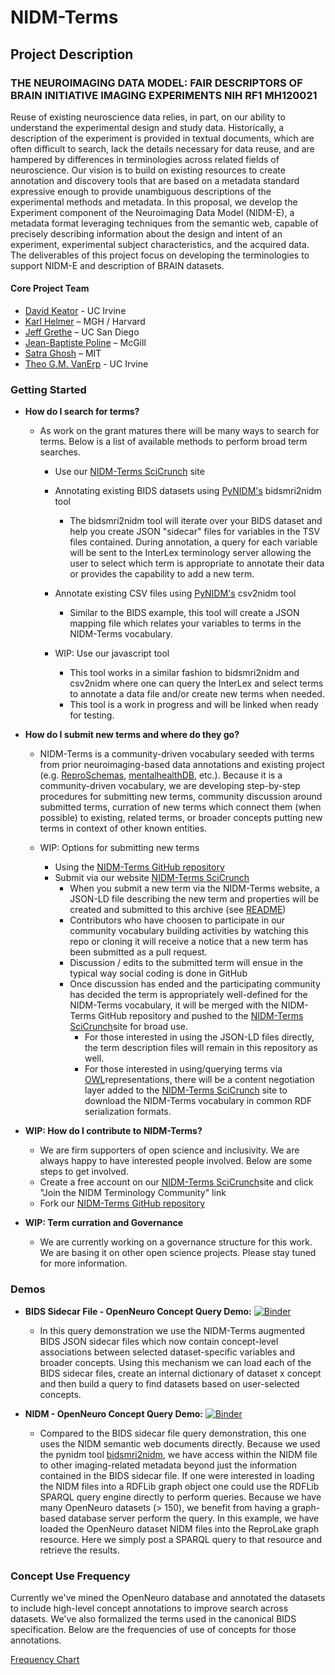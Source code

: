 # NIDM-Terms

## Project Description
### THE NEUROIMAGING DATA MODEL: FAIR DESCRIPTORS OF BRAIN INITIATIVE IMAGING EXPERIMENTS NIH RF1 MH120021

Reuse of existing neuroscience data relies, in part, on our ability to understand the experimental design and study data. Historically, a description of the experiment is provided in textual documents, which are often difficult to search, lack the details necessary for data reuse, and are hampered by differences in terminologies across related fields of neuroscience. Our vision is to build on existing resources to create annotation and discovery tools that are based on a metadata standard expressive enough to provide unambiguous descriptions of the experimental methods and metadata. In this proposal, we develop the Experiment component of the Neuroimaging Data Model (NIDM-E), a metadata format leveraging techniques from the semantic web, capable of precisely describing information about the design and intent of an experiment, experimental subject characteristics, and the acquired data. The deliverables of this project focus on developing the terminologies to support NIDM-E and description of BRAIN datasets.

#### Core Project Team

* [David Keator](www.davidkeator.com) - UC Irvine
* [Karl Helmer](https://www.nmr.mgh.harvard.edu/user/6787) – MGH / Harvard
* [Jeff Grethe](https://profiles.ucsd.edu/jeffrey.grethe) – UC San Diego
* [Jean-Baptiste Poline](https://www.mcgill.ca/neuro/jean-baptiste-poline-0) – McGill
* [Satra Ghosh](https://satra.cogitatum.org/group/) – MIT
* [Theo G.M. VanErp](https://www.faculty.uci.edu/profile.cfm?faculty_id=5812) - UC Irvine

### Getting Started

* **How do I search for terms?**

	* As work on the grant matures there will be many ways to search for terms.  Below is a list of available methods to perform broad term searches.  
		* Use our [NIDM-Terms SciCrunch](https://scicrunch.org/nidm-terms) site 
		* Annotating existing BIDS datasets using [PyNIDM's](https://github.com/INCF-NIDASH/PyNIDM) bidsmri2nidm tool		
			* The bidsmri2nidm tool will iterate over your BIDS dataset and help you create JSON "sidecar" files for variables in the TSV files contained.  During annotation, a query for each variable will be sent to the InterLex terminology server allowing the user to select which term is appropriate to annotate their data or provides the capability to add a new term.
		* Annotate existing CSV files using [PyNIDM's](https://github.com/INCF-NIDASH/PyNIDM) csv2nidm tool
			* Similar to the BIDS example, this tool will create a JSON mapping file which relates your variables to terms in the NIDM-Terms vocabulary.  
		* WIP: Use our javascript tool
		
			* This tool works in a similar fashion to bidsmri2nidm and csv2nidm where one can query the InterLex and select terms to annotate a data file and/or create new terms when needed.
			* This tool is a work in progress and will be linked when ready for testing.
		
* **How do I submit new terms and where do they go?**

	* NIDM-Terms is a community-driven vocabulary seeded with terms from prior neuroimaging-based data annotations and existing project (e.g. [ReproSchemas](https://github.com/ReproNim/reproschema), [mentalhealthDB](https://github.com/ChildMindInstitute/mhdb), etc.).  Because it is a community-driven vocabulary, we are developing step-by-step procedures for submitting new terms, community discussion around submitted terms, curration of new terms which connect them (when possible) to existing, related terms, or broader concepts putting new terms in context of other known entities.	
	* WIP: Options for submitting new terms
	
		* Using the [NIDM-Terms GitHub repository](https://github.com/NIDM-Terms/terms/blob/master/terms/README.md)
		* Submit via our website [NIDM-Terms SciCrunch](https://scicrunch.org/nidm-terms)
			* When you submit a new term via the NIDM-Terms website, a JSON-LD file describing the new term and properties will be created and submitted to this archive (see [README](https://github.com/NIDM-Terms/terms/blob/master/terms/README.md))
			* Contributors who have choosen to participate in our community vocabulary building activities by watching this repo or cloning it will receive a notice that a new term has been submitted as a pull request.
			* Discussion / edits to the submitted term will ensue in the typical way social coding is done in GitHub
			* Once discussion has ended and the participating community has decided the term is appropriately well-defined for the NIDM-Terms vocabulary, it will be merged with the NIDM-Terms GitHub repository and pushed to the [NIDM-Terms SciCrunch](https://scicrunch.org/nidm-terms)site for broad use.
				* For those interested in using the JSON-LD files directly, the term description files will remain in this repository as well.
				* For those interested in using/querying terms via [OWL](https://www.w3.org/OWL/)representations, there will be a content negotiation layer added to the [NIDM-Terms SciCrunch](https://scicrunch.org/nidm-terms) site to download the NIDM-Terms vocabulary in common RDF serialization formats.

* **WIP: How do I contribute to NIDM-Terms?**
	 
	 * We are firm supporters of open science and inclusivity.  We are always happy to have interested people involved. Below are some steps to get involved.
	 * Create a free account on our [NIDM-Terms SciCrunch](https://scicrunch.org/nidm-terms)site and click "Join the NIDM Terminology Community" link
	 * Fork our [NIDM-Terms GitHub repository](https://github.com/NIDM-Terms/terms)

* **WIP: Term curration and Governance**
	* We are currently working on a governance structure for this work.  We are basing it on other open science projects.  Please stay tuned for more information.
	  
### Demos

* **BIDS Sidecar File - OpenNeuro Concept Query Demo:** [![Binder](https://mybinder.org/badge_logo.svg)](https://mybinder.org/v2/gh/NIDM-Terms/terms/master?filepath=utils%2Fquery_demo%2FSimpleConceptQueryExample.ipynb)

	* In this query demonstration we use the NIDM-Terms augmented BIDS JSON sidecar files which now contain concept-level associations between selected dataset-specific variables and broader concepts.  Using this mechanism we can load each of the BIDS sidecar files, create an internal dictionary of dataset x concept and then build a query to find datasets based on user-selected concepts. 
	
* **NIDM - OpenNeuro Concept Query Demo:** [![Binder](https://mybinder.org/badge_logo.svg)](https://mybinder.org/v2/gh/NIDM-Terms/terms/master?filepath=utils%2Fquery_demo%2FNIDMQueryExample.ipynb)

	* Compared to the BIDS sidecar file query demonstration, this one uses the NIDM semantic web documents directly.  Because we used the pynidm tool [bidsmri2nidm](https://github.com/incf-nidash/PyNIDM/blob/master/nidm/experiment/tools/bidsmri2nidm.py), we have access within the NIDM file to other imaging-related metadata beyond just the information contained in the BIDS sidecar file. If one were interested in loading the NIDM files into a RDFLib graph object one could use the RDFLib SPARQL query engine directly to perform queries.  Because we have many OpenNeuro datasets (> 150), we benefit from having a graph-based database server perform the query.  In this example, we have loaded the OpenNeuro dataset NIDM files into the ReproLake graph resource.  Here we simply post a SPARQL query to that resource and retrieve the results.

### Concept Use Frequency

Currently we've mined the OpenNeuro database and annotated the datasets to include high-level concept annotations to improve search across datasets.  We've also formalized the terms used in the canonical BIDS specification.  Below are the frequencies of use of concepts for those annotations. 

[Frequency Chart](https://github.com/NIDM-Terms/terms/blob/master/terms/concept_freq.md) 